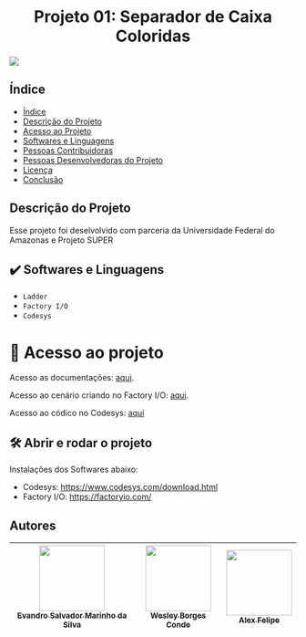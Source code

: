<h1 align="center"> Projeto 01: Separador de Caixa Coloridas </h1> <img src="https://img.shields.io/badge/Status-Conclu%C3%ADdo-brightgreen"/>

## Índice 

* [Índice](#índice)
* [Descrição do Projeto](#descrição-do-projeto)
* [Acesso ao Projeto](#acesso-ao-projeto)
* [Softwares e Linguagens](#Softwares-e-Linguagens)
* [Pessoas Contribuidoras](#pessoas-contribuidoras)
* [Pessoas Desenvolvedoras do Projeto](#pessoas-desenvolvedoras)
* [Licença](#licença)
* [Conclusão](#conclusão)

## Descrição do Projeto
  Esse projeto foi deselvolvido com parceria da Universidade Federal do Amazonas e Projeto SUPER
  
  
## ✔️ Softwares e Linguagens

- ``Ladder``
- ``Factory I/O``
- ``Codesys``
  
# 📁 Acesso ao projeto
Acesso as documentações: [aqui](https://github.com/Evandro02/Evandro_All_Projects/files/8342442/Projeto.Super.-.Separacao.de.Caixas.Coloridas.2.pdf). </p>
Acesso ao cenário criando no Factory I/O: [aqui](https://mega.nz/file/kMM2hJ4S#J8_4m5PRC5wzOtkgY86NKyPNSl_p4uHW70oi5mQcC94). </p>
Acesso ao códico no Codesys: [aqui]()

## 🛠️ Abrir e rodar o projeto
Instalações dos Softwares abaixo:
- Codesys: https://www.codesys.com/download.html
- Factory I/O: https://factoryio.com/
## Autores

| [<img src="https://user-images.githubusercontent.com/92562553/159829659-fd02993e-1496-40ac-ac9e-c6a0baa600db.jpeg" width=115><br><sub>Evandro Salvador Marinho da Silva</sub>](https://github.com/Evandro02) | [<img src="https://user-images.githubusercontent.com/92562553/159828412-fa4a444a-a154-4f8a-b623-41059d9a4beb.jpeg" width=115><br><sub>Wesley Borges Conde</sub>](https://github.com/guilhermeonrails) |  [<img src="https://avatars.githubusercontent.com/u/92562553?s=40&v=4" width=115><br><sub>Alex Felipe</sub>](https://github.com/alexfelipe) |
| :---: | :---: | :---: |


